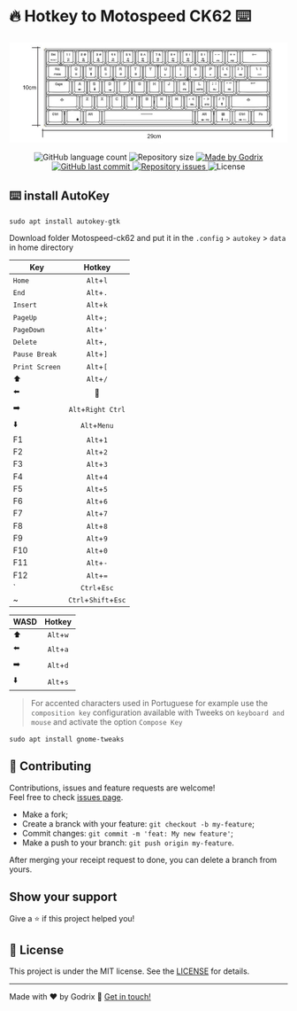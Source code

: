 # 🔥 Hotkey to Motospeed CK62 ⌨️

![Layout keyboard motospeed CK62](.github/motospeed-ck62.png)

<p align="center">
  <img alt="GitHub language count" src="https://img.shields.io/github/languages/count/godrix/motospeed-ck62-fix-key?color=%2304D361">

  <img alt="Repository size" src="https://img.shields.io/github/repo-size/godrix/motospeed-ck62-fix-key">
	
  <a href="https://www.linkedin.com/in/carlosgodri/">
    <img alt="Made by Godrix" src="https://img.shields.io/badge/made%20by-Godrix-%2304D361">
  </a>

  <a href="https://github.com/godrix/motospeed-ck62-fix-key/commits/master">
    <img alt="GitHub last commit" src="https://img.shields.io/github/last-commit/godrix/motospeed-ck62-fix-key">
  </a>

  <a href="https://github.com/godrix/motospeed-ck62-fix-key/issues">
    <img alt="Repository issues" src="https://img.shields.io/github/issues/godrix/motospeed-ck62-fix-key">
  </a>
  <img alt="License" src="https://img.shields.io/badge/license-MIT-brightgreen">
</p>

## ⌨️ install AutoKey

```shell
sudo apt install autokey-gtk
```

Download folder Motospeed-ck62 and put it in the `.config` > `autokey` > `data` in home directory

| Key           | Hotkey                | 
| ------------- |:---------------------:| 
| `Home`        |  `Alt`+`l`            | 
| `End`         |  `Alt`+`.`            | 
| `Insert`      |  `Alt`+`k`            | 
| `PageUp`      |  `Alt`+`;`            | 
| `PageDown`    |  `Alt`+`'`            | 
| `Delete`      |  `Alt`+`,`            | 
| `Pause Break` |  `Alt`+`]`            | 
| `Print Screen`|  `Alt`+`[`            | 
| ⬆️             |  `Alt`+`/`            |  
| ⬅️             |  🚫                   |  
| ➡️             |  `Alt`+`Right Ctrl`   |  
| ⬇️             |  `Alt`+`Menu`         |  
| F1            |  `Alt`+`1`            |  
| F2            |  `Alt`+`2`            |  
| F3            |  `Alt`+`3`            |  
| F4            |  `Alt`+`4`            |  
| F5            |  `Alt`+`5`            |  
| F6            |  `Alt`+`6`            |  
| F7            |  `Alt`+`7`            |  
| F8            |  `Alt`+`8`            |  
| F9            |  `Alt`+`9`            |  
| F10           |  `Alt`+`0`            |  
| F11           |  `Alt`+`-`            |  
| F12           |  `Alt`+`=`            | 
| `             |  `Ctrl`+`Esc`         |    
| ~             |  `Ctrl`+`Shift`+`Esc` |  


|  WASD         |  Hotkey       | 
| ------------- |:-------------:| 
| ⬆️             |  `Alt`+`w`    |  
| ⬅️             |  `Alt`+`a`    |  
| ➡️             |  `Alt`+`d`    |  
| ⬇️             |  `Alt`+`s`    |  

> For accented characters used in Portuguese for example use the ```composition key``` configuration available with Tweeks on ```keyboard and mouse``` and activate the option ```Compose Key```

```shell
sudo apt install gnome-tweaks
```
## 🤝 Contributing

Contributions, issues and feature requests are welcome!<br />Feel free to check [issues page](https://github.com/godrix/motospeed-ck62-fix-key/issues).
- Make a fork;
- Create a branck with your feature: `git checkout -b my-feature`;
- Commit changes: `git commit -m 'feat: My new feature'`;
- Make a push to your branch: `git push origin my-feature`.

After merging your receipt request to done, you can delete a branch from yours.

## Show your support

Give a ⭐️ if this project helped you!

## :memo: License

This project is under the MIT license. See the [LICENSE](LICENSE.md) for details.

---

Made with ♥ by Godrix :wave: [Get in touch!](https://www.linkedin.com/in/carlosgodri/)